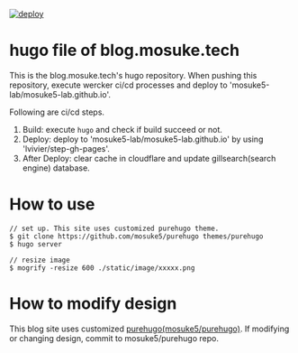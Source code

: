 [![deploy](https://github.com/mosuke5/hugo-blog.mosuke.tech/actions/workflows/deploy.yaml/badge.svg)](https://github.com/mosuke5/hugo-blog.mosuke.tech/actions/workflows/deploy.yaml)

# hugo file of blog.mosuke.tech
This is the blog.mosuke.tech's hugo repository.
When pushing this repository, execute wercker ci/cd processes and deploy to 'mosuke5-lab/mosuke5-lab.github.io'.

Following are ci/cd steps.

1. Build: execute `hugo` and check if build succeed or not.
2. Deploy: deploy to 'mosuke5-lab/mosuke5-lab.github.io' by using 'lvivier/step-gh-pages'.
3. After Deploy: clear cache in cloudflare and update gillsearch(search engine) database.

# How to use
```
// set up. This site uses customized purehugo theme.
$ git clone https://github.com/mosuke5/purehugo themes/purehugo
$ hugo server
```

```
// resize image
$ mogrify -resize 600 ./static/image/xxxxx.png
```

# How to modify design
This blog site uses customized [purehugo(mosuke5/purehugo)](https://github.com/mosuke5/purehugo).
If modifying or changing design, commit to mosuke5/purehugo repo.

